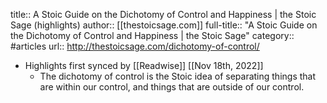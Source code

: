 title:: A Stoic Guide on the Dichotomy of Control and Happiness | the Stoic Sage (highlights)
author:: [[thestoicsage.com]]
full-title:: "A Stoic Guide on the Dichotomy of Control and Happiness | the Stoic Sage"
category:: #articles
url:: http://thestoicsage.com/dichotomy-of-control/

- Highlights first synced by [[Readwise]] [[Nov 18th, 2022]]
	- The dichotomy of control is the Stoic idea of separating things that are within our control, and things that are outside of our control.
